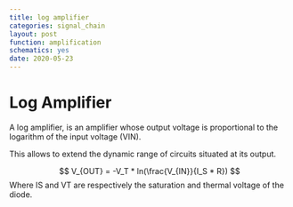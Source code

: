 ```yaml
---
title: log amplifier
categories: signal_chain
layout: post
function: amplification
schematics: yes
date: 2020-05-23
---
```


# Log Amplifier

A log amplifier, is an amplifier whose output voltage is proportional to the logarithm of the input voltage (VIN). 

This allows to extend the dynamic range of circuits situated at its output.

$$ V_{OUT} = -V_T * ln(\frac{V_{IN}}{I_S * R}) $$
Where IS and VT are respectively the saturation and thermal voltage of the diode.